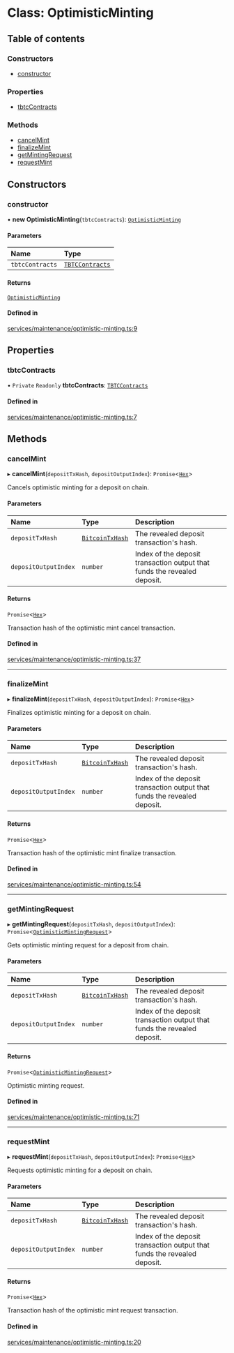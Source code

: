 # Class: OptimisticMinting

## Table of contents

### Constructors

- [constructor](OptimisticMinting.md#constructor)

### Properties

- [tbtcContracts](OptimisticMinting.md#tbtccontracts)

### Methods

- [cancelMint](OptimisticMinting.md#cancelmint)
- [finalizeMint](OptimisticMinting.md#finalizemint)
- [getMintingRequest](OptimisticMinting.md#getmintingrequest)
- [requestMint](OptimisticMinting.md#requestmint)

## Constructors

### constructor

• **new OptimisticMinting**(`tbtcContracts`): [`OptimisticMinting`](OptimisticMinting.md)

#### Parameters

| Name | Type |
| :------ | :------ |
| `tbtcContracts` | [`TBTCContracts`](../README.md#tbtccontracts) |

#### Returns

[`OptimisticMinting`](OptimisticMinting.md)

#### Defined in

[services/maintenance/optimistic-minting.ts:9](https://github.com/Unknown-Gravity/tbtc-v2-sdk/blob/main/typescript/src/services/maintenance/optimistic-minting.ts#L9)

## Properties

### tbtcContracts

• `Private` `Readonly` **tbtcContracts**: [`TBTCContracts`](../README.md#tbtccontracts)

#### Defined in

[services/maintenance/optimistic-minting.ts:7](https://github.com/Unknown-Gravity/tbtc-v2-sdk/blob/main/typescript/src/services/maintenance/optimistic-minting.ts#L7)

## Methods

### cancelMint

▸ **cancelMint**(`depositTxHash`, `depositOutputIndex`): `Promise`\<[`Hex`](Hex.md)\>

Cancels optimistic minting for a deposit on chain.

#### Parameters

| Name | Type | Description |
| :------ | :------ | :------ |
| `depositTxHash` | [`BitcoinTxHash`](BitcoinTxHash.md) | The revealed deposit transaction's hash. |
| `depositOutputIndex` | `number` | Index of the deposit transaction output that funds the revealed deposit. |

#### Returns

`Promise`\<[`Hex`](Hex.md)\>

Transaction hash of the optimistic mint cancel transaction.

#### Defined in

[services/maintenance/optimistic-minting.ts:37](https://github.com/Unknown-Gravity/tbtc-v2-sdk/blob/main/typescript/src/services/maintenance/optimistic-minting.ts#L37)

___

### finalizeMint

▸ **finalizeMint**(`depositTxHash`, `depositOutputIndex`): `Promise`\<[`Hex`](Hex.md)\>

Finalizes optimistic minting for a deposit on chain.

#### Parameters

| Name | Type | Description |
| :------ | :------ | :------ |
| `depositTxHash` | [`BitcoinTxHash`](BitcoinTxHash.md) | The revealed deposit transaction's hash. |
| `depositOutputIndex` | `number` | Index of the deposit transaction output that funds the revealed deposit. |

#### Returns

`Promise`\<[`Hex`](Hex.md)\>

Transaction hash of the optimistic mint finalize transaction.

#### Defined in

[services/maintenance/optimistic-minting.ts:54](https://github.com/Unknown-Gravity/tbtc-v2-sdk/blob/main/typescript/src/services/maintenance/optimistic-minting.ts#L54)

___

### getMintingRequest

▸ **getMintingRequest**(`depositTxHash`, `depositOutputIndex`): `Promise`\<[`OptimisticMintingRequest`](../README.md#optimisticmintingrequest)\>

Gets optimistic minting request for a deposit from chain.

#### Parameters

| Name | Type | Description |
| :------ | :------ | :------ |
| `depositTxHash` | [`BitcoinTxHash`](BitcoinTxHash.md) | The revealed deposit transaction's hash. |
| `depositOutputIndex` | `number` | Index of the deposit transaction output that funds the revealed deposit. |

#### Returns

`Promise`\<[`OptimisticMintingRequest`](../README.md#optimisticmintingrequest)\>

Optimistic minting request.

#### Defined in

[services/maintenance/optimistic-minting.ts:71](https://github.com/Unknown-Gravity/tbtc-v2-sdk/blob/main/typescript/src/services/maintenance/optimistic-minting.ts#L71)

___

### requestMint

▸ **requestMint**(`depositTxHash`, `depositOutputIndex`): `Promise`\<[`Hex`](Hex.md)\>

Requests optimistic minting for a deposit on chain.

#### Parameters

| Name | Type | Description |
| :------ | :------ | :------ |
| `depositTxHash` | [`BitcoinTxHash`](BitcoinTxHash.md) | The revealed deposit transaction's hash. |
| `depositOutputIndex` | `number` | Index of the deposit transaction output that funds the revealed deposit. |

#### Returns

`Promise`\<[`Hex`](Hex.md)\>

Transaction hash of the optimistic mint request transaction.

#### Defined in

[services/maintenance/optimistic-minting.ts:20](https://github.com/Unknown-Gravity/tbtc-v2-sdk/blob/main/typescript/src/services/maintenance/optimistic-minting.ts#L20)
